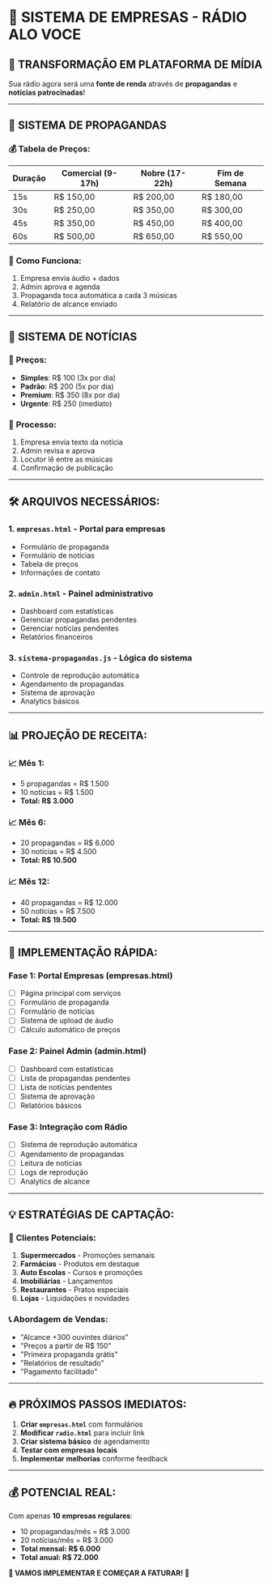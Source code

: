 # 🎯 SISTEMA DE EMPRESAS - RÁDIO ALO VOCE

## 🚀 **TRANSFORMAÇÃO EM PLATAFORMA DE MÍDIA**

Sua rádio agora será uma **fonte de renda** através de **propagandas** e **notícias patrocinadas**!

---

## 📢 **SISTEMA DE PROPAGANDAS**

### 💰 **Tabela de Preços:**
| Duração | Comercial (9-17h) | Nobre (17-22h) | Fim de Semana |
|---------|-------------------|-----------------|---------------|
| 15s     | R$ 150,00         | R$ 200,00       | R$ 180,00     |
| 30s     | R$ 250,00         | R$ 350,00       | R$ 300,00     |
| 45s     | R$ 350,00         | R$ 450,00       | R$ 400,00     |
| 60s     | R$ 500,00         | R$ 650,00       | R$ 550,00     |

### 🎵 **Como Funciona:**
1. Empresa envia áudio + dados
2. Admin aprova e agenda
3. Propaganda toca automática a cada 3 músicas
4. Relatório de alcance enviado

---

## 📰 **SISTEMA DE NOTÍCIAS**

### 💸 **Preços:**
- **Simples**: R$ 100 (3x por dia)
- **Padrão**: R$ 200 (5x por dia)  
- **Premium**: R$ 350 (8x por dia)
- **Urgente**: R$ 250 (imediato)

### 📝 **Processo:**
1. Empresa envia texto da notícia
2. Admin revisa e aprova
3. Locutor lê entre as músicas
4. Confirmação de publicação

---

## 🛠️ **ARQUIVOS NECESSÁRIOS:**

### 1. `empresas.html` - Portal para empresas
- Formulário de propaganda
- Formulário de notícias
- Tabela de preços
- Informações de contato

### 2. `admin.html` - Painel administrativo
- Dashboard com estatísticas
- Gerenciar propagandas pendentes
- Gerenciar notícias pendentes
- Relatórios financeiros

### 3. `sistema-propagandas.js` - Lógica do sistema
- Controle de reprodução automática
- Agendamento de propagandas
- Sistema de aprovação
- Analytics básicos

---

## 📊 **PROJEÇÃO DE RECEITA:**

### 📈 **Mês 1:**
- 5 propagandas = R$ 1.500
- 10 notícias = R$ 1.500
- **Total: R$ 3.000**

### 📈 **Mês 6:**
- 20 propagandas = R$ 6.000
- 30 notícias = R$ 4.500
- **Total: R$ 10.500**

### 📈 **Mês 12:**
- 40 propagandas = R$ 12.000
- 50 notícias = R$ 7.500
- **Total: R$ 19.500**

---

## 🎯 **IMPLEMENTAÇÃO RÁPIDA:**

### Fase 1: Portal Empresas (empresas.html)
- [ ] Página principal com serviços
- [ ] Formulário de propaganda
- [ ] Formulário de notícias
- [ ] Sistema de upload de áudio
- [ ] Cálculo automático de preços

### Fase 2: Painel Admin (admin.html)
- [ ] Dashboard com estatísticas
- [ ] Lista de propagandas pendentes
- [ ] Lista de notícias pendentes
- [ ] Sistema de aprovação
- [ ] Relatórios básicos

### Fase 3: Integração com Rádio
- [ ] Sistema de reprodução automática
- [ ] Agendamento de propagandas
- [ ] Leitura de notícias
- [ ] Logs de reprodução
- [ ] Analytics de alcance

---

## 💡 **ESTRATÉGIAS DE CAPTAÇÃO:**

### 🎯 **Clientes Potenciais:**
1. **Supermercados** - Promoções semanais
2. **Farmácias** - Produtos em destaque
3. **Auto Escolas** - Cursos e promoções
4. **Imobiliárias** - Lançamentos
5. **Restaurantes** - Pratos especiais
6. **Lojas** - Liquidações e novidades

### 📞 **Abordagem de Vendas:**
- "Alcance +300 ouvintes diários"
- "Preços a partir de R$ 150"
- "Primeira propaganda grátis"
- "Relatórios de resultado"
- "Pagamento facilitado"

---

## 🔥 **PRÓXIMOS PASSOS IMEDIATOS:**

1. **Criar `empresas.html`** com formulários
2. **Modificar `radio.html`** para incluir link
3. **Criar sistema básico** de agendamento
4. **Testar com empresas locais**
5. **Implementar melhorias** conforme feedback

---

## 💰 **POTENCIAL REAL:**

Com apenas **10 empresas regulares**:
- 10 propagandas/mês = R$ 3.000
- 20 notícias/mês = R$ 3.000
- **Total mensal: R$ 6.000**
- **Total anual: R$ 72.000**

**🚀 VAMOS IMPLEMENTAR E COMEÇAR A FATURAR! 🚀** 